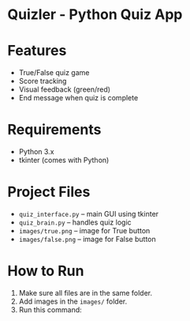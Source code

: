 # Quizler - Python Quiz App

# Features
- True/False quiz game
- Score tracking
- Visual feedback (green/red)
- End message when quiz is complete

# Requirements
- Python 3.x
- tkinter (comes with Python)

# Project Files
- `quiz_interface.py` – main GUI using tkinter
- `quiz_brain.py` – handles quiz logic
- `images/true.png` – image for True button
- `images/false.png` – image for False button

# How to Run
1. Make sure all files are in the same folder.
2. Add images in the `images/` folder.
3. Run this command:


